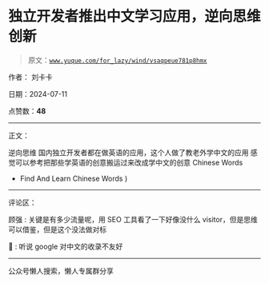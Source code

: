 # 独立开发者推出中文学习应用，逆向思维创新

> 原文：[`www.yuque.com/for_lazy/wind/vsaqpeue781p8hmx`](https://www.yuque.com/for_lazy/wind/vsaqpeue781p8hmx)

作者： 刘卡卡

日期：2024-07-11

点赞数：**48**

* * *

正文：

逆向思维 国内独立开发者都在做英语的应用，这个人做了教老外学中文的应用 感觉可以参考把那些学英语的创意搬运过来改成学中文的创意 Chinese Words

*   Find And Learn Chinese Words )

* * *

评论区：

顾强 : 关键是有多少流量呢，用 SEO 工具看了一下好像没什么 visitor，但是思维可以借鉴，但是这个没法做对标

🍗 : 听说 google 对中文的收录不友好

* * *

公众号懒人搜索，懒人专属群分享